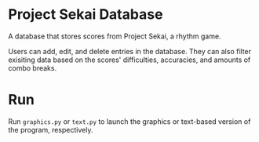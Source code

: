 # Project Sekai Database
A database that stores scores from Project Sekai, a rhythm game.

Users can add, edit, and delete entries in the database. They can also filter exisiting data based on the scores' difficulties, accuracies, and amounts of combo breaks.
# Run
Run `graphics.py` or `text.py` to launch the graphics or text-based version of the program, respectively.
